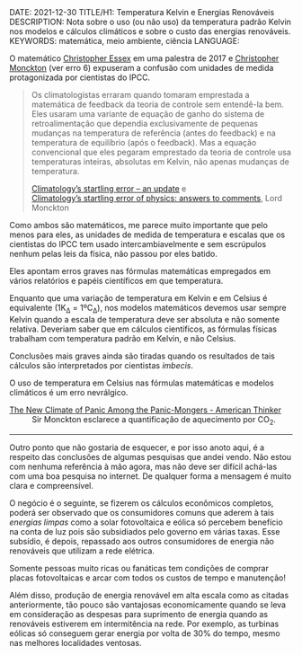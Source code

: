 <!DOCTYPE html>
<meta http-equiv="content-type" content="text/html; charset=utf-8">
<link rel="stylesheet" href="../css/style.css" type="text/css">
<!-- PLAIN TEXT -->
DATE: 2021-12-30
TITLE/H1: Temperatura Kelvin e Energias Renováveis
DESCRIPTION: Nota sobre o uso (ou não uso) da temperatura padrão Kelvin
nos modelos e cálculos climáticos e sobre o custo das energias renováveis.
KEYWORDS: matemática, meio ambiente, ciência
LANGUAGE: 

<!-- DATE MUST BE IN THE FORMAT YYY-MM-DD -->
<!-- H1 WILL BE ADDED TO POST/ARTICLE HEADER -->
<!-- KEYWORD DELIMITER IS COMMA -->


<!-- HYPERTEXT -->


O matemático [Christopher Essex](https://www.youtube.com/watch?v=6LFhQtTNLLU)
em uma palestra de 2017 e
[Christopher Monckton](https://www.youtube.com/watch?v=Jtlt0nh78V0) (ver erro 6)
expuseram a confusão com unidades de medida protagonizada por cientistas do IPCC.


> Os climatologistas erraram quando tomaram emprestada a matemática de feedback da teoria de controle sem entendê-la bem. Eles usaram uma variante de equação de ganho do sistema de retroalimentação que dependia exclusivamente de pequenas mudanças na temperatura de referência (antes do feedback) e na temperatura de equilíbrio (após o feedback). Mas a equação convencional que eles pegaram emprestado da teoria de controle usa temperaturas inteiras, absolutas em Kelvin, não apenas mudanças de temperatura.
> 
> [Climatology’s startling error – an update](https://wattsupwiththat.com/2018/07/30/climatologys-startling-error-an-update/) e<br>
> [Climatology’s startling error of physics: answers to comments](https://wattsupwiththat.com/2018/08/15/climatologys-startling-error-of-physics-answers-to-comments/), Lord Monckton


Como ambos são matemáticos, me parece muito importante que pelo menos
para eles, as unidades de medida de temperatura e escalas
que os cientistas do
IPCC tem usado intercambiavelmente e sem escrúpulos nenhum pelas leis
da física, não passou por eles batido.

Eles apontam erros graves nas fórmulas matemáticas empregados em vários
relatórios e papéis científicos em que temperatura.

Enquanto que uma variação de temperatura em Kelvin e em Celsius
é equivalente (1K<sub>Δ</sub> = 1ºC<sub>Δ</sub>), nos modelos matemáticos
devemos usar sempre Kelvin quando a escala de temperatura deve ser absoluta
e não somente relativa. Deveriam saber que em cálculos científicos, as
fórmulas físicas trabalham com temperatura padrão
em Kelvin, e não Celsius.

Conclusões mais graves ainda são tiradas quando os resultados de tais
cálculos são interpretados por cientistas *imbecis*.

O uso de temperatura em Celsius nas fórmulas matemáticas e modelos
climáticos é um erro nevrálgico.

<dl>
  <dt><a href="https://www.americanthinker.com/articles/2021/12/the_new_climate_of_panic_among_the_panicmongers.html">The New Climate of Panic Among the Panic-Mongers - American Thinker</a></dt>
   <dd>Sir Monckton esclarece a quantificação de aquecimento por CO<sub>2</sub>.</dd>
</dl>


---

Outro ponto que não gostaria de esquecer, e por isso anoto aqui, é a respeito
das conclusões de algumas pesquisas que andei vendo. Não estou com
nenhuma referência à mão agora, mas não deve ser difícil achá-las
com uma boa pesquisa no internet. De qualquer forma a mensagem é muito clara
e compreensível.

O negócio é o seguinte, se fizerem os cálculos econômicos completos,
poderá ser observado que os consumidores comuns que aderem
à tais *energias limpas* como a solar fotovoltaica e eólica só percebem
benefício na conta de luz pois são subsidiados pelo governo em várias
taxas. Esse subsídio, é depois, repassado aos outros consumidores de
energia não renováveis que utilizam a rede elétrica.

Somente pessoas muito ricas ou fanáticas tem condições de comprar
placas fotovoltaicas e arcar com todos os custos de tempo e manutenção!

Além disso, produção de energia renovável em alta escala como as citadas
anteriormente, tão pouco são vantajosas economicamente quando se leva
em consideração as despesas para suprimento de energia quando as renováveis
estiverem em intermitência na rede. Por exemplo, as turbinas eólicas só conseguem
gerar energia por volta de 30% do tempo, mesmo nas melhores localidades
ventosas.

